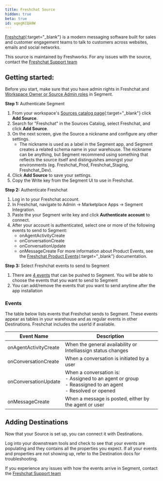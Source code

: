 ```yaml
---
title: Freshchat Source
hidden: true
beta: true
id: xqegKCQA0W
---
```


[Freshchat](https://www.freshworks.com/live-chat-software/){:target="_blank"} is a modern messaging software built for sales and customer engagement teams to talk to customers across websites, emails and social networks.

This source is maintained by Freshworks. For any issues with the source, contact the [Freshchat Support team](mailto:support@freshdesk.com)

## Getting started:

Before you start, make sure that you have admin rights in Freshchat and [Workspace Owner or Source Admin roles](/docs/segment-app/iam/roles/) in Segment.

**Step 1:** Authenticate Segment

1. From your workspace's [Sources catalog page](https://app.segment.com/goto-my-workspace/sources/catalog){:target="_blank"} click **Add Source**.
2. Search for "Freshchat" in the Sources Catalog, select Freshchat, and click **Add Source**.
3. On the next screen, give the Source a nickname and configure any other settings.
    - The nickname is used as a label in the Segment app, and Segment creates a related schema name in your warehouse. The nickname can be anything, but Segment recommend using something that reflects the source itself and distinguishes amongst your environments (eg. Freshchat_Prod, Freshchat_Staging, Freshchat_Dev).
4. Click **Add Source** to save your settings.
5. Copy the Write key from the Segment UI to use in Freshchat.

**Step 2:** Authenticate Freshchat

1. Log in to your Freshchat account.
2. In Freshchat, navigate to Admin → Marketplace Apps → Segment Integration.
3. Paste the your Segment write key and click **Authenticate account** to connect.
4. After your account is authenticated, select one or more of the following events to send to Segment:
    - onAgentActivityCreate
    - onConversationCreate
    - onConversationUpdate
    - onMessageCreate
For more information about Product Events, see the [Freshchat Product Events](https://developers.freshchat.com/v2/docs/product-events/){:target="_blank”} documentation.

**Step 3:** Select Freshchat events to send to Segment

1. There are [4 events](https://developers.freshchat.com/v2/docs/product-events/#) that can be pushed to Segment. You will be able to choose the events that you want to send to Segment
2. You can add/remove the events that you want to send anytime after the app installation

### Events

The table below lists events that Freshchat sends to Segment. These events appear as tables in your warehouse and as regular events in other Destinations. Freshchat includes the userId if available.

| Event Name | Description |
| --- | --- |
| onAgentActivityCreate | When the general availability or Intelliassign status changes |
| onConversationCreate | When a conversation is initiated by a user |
| onConversationUpdate  | When a conversation is:<br> - Assigned to an agent or group <br> - Reassigned to an agent <br> - Resolved or opened |
| onMessageCreate | When a message is posted, either by the agent or user |

## Adding Destinations

Now that your Source is set up, you can connect it with Destinations.

Log into your downstream tools and check to see that your events are populating and they contains all the properties you expect. If all your events and properties are not showing up, refer to the Destination docs for troubleshooting.

If you experience any issues with how the events arrive in Segment, contact the [Freshchat Support team](mailto:support@freshdesk.com)